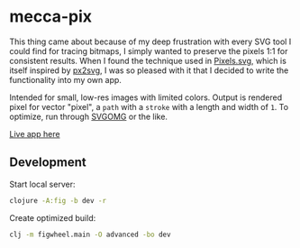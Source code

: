 # mecca-pix

This thing came about because of my deep frustration with every SVG tool I could find for tracing bitmaps, I simply wanted to preserve the pixels 1:1 for consistent results. When I found the technique used in [Pixels.svg](https://codepen.io/shshaw/pen/XbxvNj), which is itself inspired by [px2svg](https://github.com/meyerweb/px2svg), I was so pleased with it that I decided to write the functionality into my own app.

Intended for small, low-res images with limited colors. Output is rendered pixel for vector "pixel", a `path` with a `stroke` with a length and width of `1`.  To optimize, run through [SVGOMG](https://jakearchibald.github.io/svgomg/) or the like.

[Live app here](https://BTowersCoding.github.io/mecca-pix/)

## Development

Start local server:

```bash
clojure -A:fig -b dev -r
```

Create optimized build:

```bash
clj -m figwheel.main -O advanced -bo dev
```
